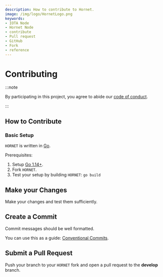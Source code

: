 ```yaml
---
description: How to contribute to Hornet.
image: /img/logo/HornetLogo.png
keywords:
- IOTA Node 
- Hornet Node
- contribute
- Pull request
- GitHub
- Fork
- reference
---
```


# Contributing

:::note

By participating in this project, you agree to abide our [code of conduct](code_of_conduct.md).

:::

## How to Contribute

### Basic Setup

`HORNET` is written in [Go](https://golang.org/).

Prerequisites:

1. Setup [Go 1.14+](https://golang.org/doc/install).
2. Fork `HORNET`.
3. Test your setup by building `HORNET`:
   `go build`

## Make your Changes

Make your changes and test them sufficiently.

## Create a Commit

Commit messages should be well formatted.

You can use this as a guide: [Conventional Commits](https://www.conventionalcommits.org).

## Submit a Pull Request

Push your branch to your `HORNET` fork and open a pull request to the **develop** branch.
